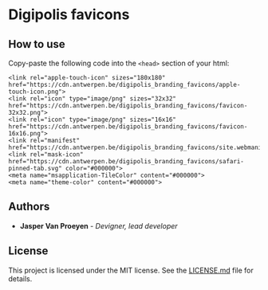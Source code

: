 # Digipolis favicons

## How to use

Copy-paste the following code into the `<head>` section of your html:

```
<link rel="apple-touch-icon" sizes="180x180" href="https://cdn.antwerpen.be/digipolis_branding_favicons/apple-touch-icon.png">
<link rel="icon" type="image/png" sizes="32x32" href="https://cdn.antwerpen.be/digipolis_branding_favicons/favicon-32x32.png">
<link rel="icon" type="image/png" sizes="16x16" href="https://cdn.antwerpen.be/digipolis_branding_favicons/favicon-16x16.png">
<link rel="manifest" href="https://cdn.antwerpen.be/digipolis_branding_favicons/site.webmanifest">
<link rel="mask-icon" href="https://cdn.antwerpen.be/digipolis_branding_favicons/safari-pinned-tab.svg" color="#000000">
<meta name="msapplication-TileColor" content="#000000">
<meta name="theme-color" content="#000000">
```

## Authors

* **Jasper Van Proeyen** - *Devigner, lead developer*

## License

This project is licensed under the MIT license. See the [LICENSE.md](LICENSE.md) file for details.
